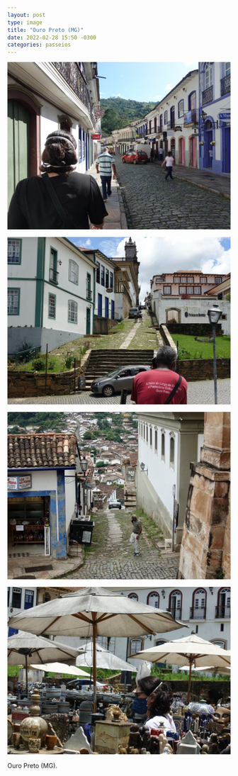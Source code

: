 ```yaml
---
layout: post
type: image
title: "Ouro Preto (MG)"
date: 2022-02-28 15:50 -0300
categories: passeios
---
```

![Vista de uma rua em Ouro Preto, com calçamento de pedra, prédios históricos dos dois lados e pessoas e carros — em primeiro plano, à esquerda, mulher de cabelo curto e roupa preta de costas.](/assets/2022/ORG_DSC07192.JPG)

![Ladeira com uma escada na base e prédios históricos dos dois lados. Embaixo, em primeiro plano, senhor negro de cabelos grisalhos com uma camiseta onde se lê “A Feira do Largo de [ocultado] é Patromônio Cultural de Ouro Preto”.](/assets/2022/ORG_DSC07127.JPG)

![Ladeira, vista de cima, com muitas casas no horizonte, dando a impressão de que não há céu. Em primeiro plano, no topo, um senhor com máscara pendurada no ouvido e cigarro na mão e uma portinha com placa onde se lê: “Casa das Pedras. Precious Stones Guaranty”.](/assets/2022/ORG_DSC07084.jpg)

![Mulher de máscara, óculos e cabelo curto, de perfil, em meio a vários objetos e esculturas em pedra-sabão, com guarda-sóis brancos encardidos no alto.](/assets/2022/ORG_DSC07121.JPG)

Ouro Preto (MG).